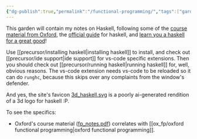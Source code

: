 ```yaml
---
{"dg-publish":true,"permalink":"/functional-programming/","tags":["gardenEntry"]}
---
```


This garden will contain my notes on Haskell, following some of the [course material from Oxford](https://www.cs.ox.ac.uk/teaching/courses/2023-2024/fp/), the [official guide](https://www.haskell.org/get-started/#set-up-a-haskell-development-environment) for haskell, and [learn you a haskell for a great good](https://learnyouahaskell.com/introduction)!

Use [[precursor/installing haskell\|installing haskell]] to install, and check out [[precursor/ide support\|ide support]] for vs-code specific extensions. Then you should check out [[precursor/running haskell\|running haskell]] for, well, obvious reasons. The vs-code extension needs vs-code to be reloaded so it can do `runghc`, because this skips over any complaints from the window's defender.

And yes, the site's favicon [3d_haskell.svg](https://github.com/agniv-the-marker/functional-programming/blob/main/3d_haskell.svg) is a poorly ai-generated rendition of a 3d logo for haskell :P.

To see the specifics:

- Oxford's course material ([fp_notes.pdf](https://haskell.agniv.me/assets/fp_notes.pdf)) correlates with [[ox_fp/oxford functional programming\|oxford functional programming]].
